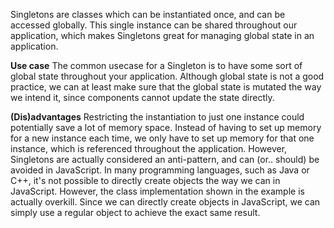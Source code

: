 Singletons are classes which can be instantiated once, and can be accessed globally. 
This single instance can be shared throughout our application, which makes Singletons great for managing global state in an application.

**Use case**
The common usecase for a Singleton is to have some sort of global state throughout your application. Although global state is not a good practice, 
we can at least make sure that the global state is mutated the way we intend it, since components cannot update the state directly.

**(Dis)advantages**
Restricting the instantiation to just one instance could potentially save a lot of memory space. Instead of having to set up memory for a new instance each time, we only have to set up memory for that one instance, which is referenced throughout the application. However, Singletons are actually considered an anti-pattern, and can (or.. should) be avoided in JavaScript.
In many programming languages, such as Java or C++, it's not possible to directly create objects the way we can in JavaScript.
However, the class implementation shown in the example is actually overkill. Since we can directly create objects in JavaScript, we can simply use a regular object to achieve the exact same result. 
